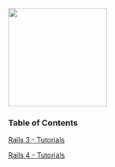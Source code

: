 <img src="https://raw.githubusercontent.com/OWASP/railsgoat/master/app/assets/images/railsgoat.png" align="center" height="200" width="200" >

### Table of Contents

[Rails 3 - Tutorials](./Rails-3-Tutorials)

[Rails 4 - Tutorials](./rails_4/r4_tutorials.md)
